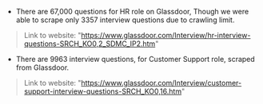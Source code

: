 * There are 67,000 questions for HR role on Glassdoor, Though we were able to scrape only 3357 interview questions due to crawling limit.
> Link to website: "https://www.glassdoor.com/Interview/hr-interview-questions-SRCH_KO0,2_SDMC_IP2.htm"

* There are 9963 interview questions, for Customer Support role, scraped from Glassdoor.
> Link to website: "https://www.glassdoor.com/Interview/customer-support-interview-questions-SRCH_KO0,16.htm"
